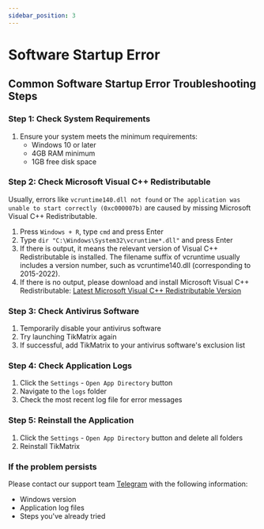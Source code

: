 ```yaml
---
sidebar_position: 3
---
```


# Software Startup Error

## Common Software Startup Error Troubleshooting Steps

### Step 1: Check System Requirements

1. Ensure your system meets the minimum requirements:
   - Windows 10 or later
   - 4GB RAM minimum
   - 1GB free disk space

### Step 2: Check Microsoft Visual C++ Redistributable

Usually, errors like `vcruntime140.dll not found` or `The application was unable to start correctly (0xc000007b)` are caused by missing Microsoft Visual C++ Redistributable.

1. Press `Windows + R`, type `cmd` and press Enter
2. Type `dir "C:\Windows\System32\vcruntime*.dll"` and press Enter
3. If there is output, it means the relevant version of Visual C++ Redistributable is installed. The filename suffix of vcruntime usually includes a version number, such as vcruntime140.dll (corresponding to 2015-2022).
4. If there is no output, please download and install Microsoft Visual C++ Redistributable: [Latest Microsoft Visual C++ Redistributable Version](https://learn.microsoft.com/en-us/cpp/windows/latest-supported-vc-redist?view=msvc-170)

### Step 3: Check Antivirus Software

1. Temporarily disable your antivirus software
2. Try launching TikMatrix again
3. If successful, add TikMatrix to your antivirus software's exclusion list

### Step 4: Check Application Logs

1. Click the `Settings` - `Open App Directory` button
2. Navigate to the `logs` folder
3. Check the most recent log file for error messages

### Step 5: Reinstall the Application

1. Click the `Settings` - `Open App Directory` button and delete all folders
2. Reinstall TikMatrix

### If the problem persists

Please contact our support team [Telegram](https://t.me/tikmatrix_support) with the following information:

- Windows version
- Application log files
- Steps you've already tried
